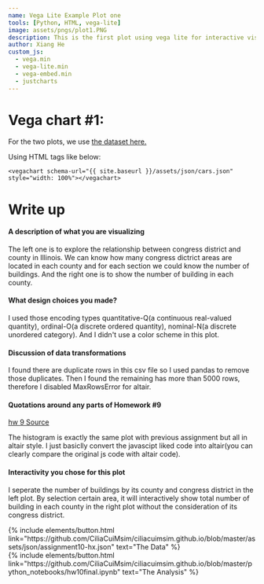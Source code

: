 ```yaml
---
name: Vega Lite Example Plot one
tools: [Python, HTML, vega-lite]
image: assets/pngs/plot1.PNG
description: This is the first plot using vega lite for interactive visualization.
author: Xiang He
custom_js:
  - vega.min
  - vega-lite.min
  - vega-embed.min
  - justcharts
---
```



# Vega chart #1:

For the two plots, we use [the dataset here.](https://raw.githubusercontent.com/UIUC-iSchool-DataViz/is445_bcubcg_fall2022/main/data/building_inventory.csv)

Using HTML tags like below:
```
<vegachart schema-url="{{ site.baseurl }}/assets/json/cars.json" style="width: 100%"></vegachart>
```

<vegachart schema-url="{{ site.baseurl }}/assets/json/assignment10-hx.json" style="width: 60%"></vegachart>

# Write up

#### A description of what you are visualizing

The left one is to explore the relationship between congress district and county in Illinois. We can know how many congress dictrict areas are located in each county and for each section we could know the number of buildings. And the right one is to show the number of building in each county.

#### What design choices you made?

I used those encoding types quantitative-Q(a continuous real-valued quantity), ordinal-O(a discrete ordered quantity), nominal-N(a discrete unordered category). And I didn't use a color scheme in this plot.

#### Discussion of data transformations

I found there are duplicate rows in this csv file so I used pandas to remove those duplicates. Then I found the remaining has more than 5000 rows, therefore I disabled MaxRowsError for altair.


#### Quotations around any parts of Homework #9

[hw 9 Source](https://starboard.gg/hexiang/he-xiang-assignment9-nm5I9G2)

The histogram is exactly the same plot with previous assignment but all in altair style. I just basiclly convert the javascipt liked code into altair(you can clearly compare the original js code with altair code).


#### Interactivity you chose for this plot

I seperate the number of buildings by its county and congress district in the left plot. By selection certain area, it will interactively show total number of building in each county in the right plot without the consideration of its congress district.


<div class="left">
{% include elements/button.html link="https://github.com/CiliaCuiMsim/ciliacuimsim.github.io/blob/master/assets/json/assignment10-hx.json" text="The Data" %}
</div>

<div class="right">
{% include elements/button.html link="https://github.com/CiliaCuiMsim/ciliacuimsim.github.io/blob/master/python_notebooks/hw10final.ipynb" text="The Analysis" %}
</div>

